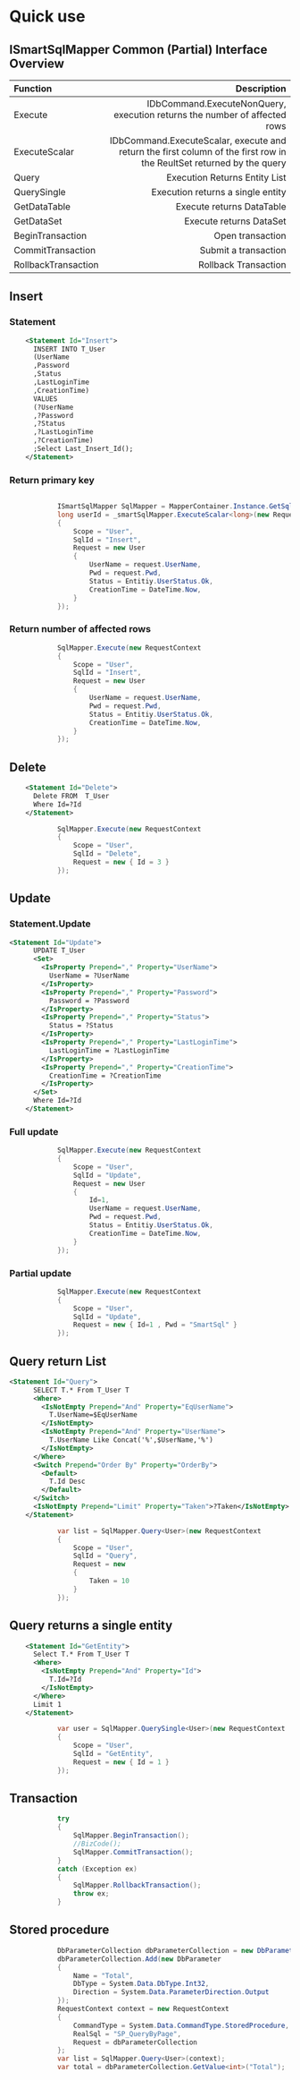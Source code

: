 # Quick use

## ISmartSqlMapper Common (Partial) Interface Overview

| Function | Description |
| :--------- | --------:|
| Execute | IDbCommand.ExecuteNonQuery, execution returns the number of affected rows |
| ExecuteScalar | IDbCommand.ExecuteScalar, execute and return the first column of the first row in the ReultSet returned by the query |
| Query | Execution Returns Entity List |
| QuerySingle | Execution returns a single entity |
| GetDataTable | Execute returns DataTable |
| GetDataSet | Execute returns DataSet |
| BeginTransaction | Open transaction |
| CommitTransaction | Submit a transaction |
| RollbackTransaction | Rollback Transaction |

## Insert

### Statement

``` xml
    <Statement Id="Insert">
      INSERT INTO T_User
      (UserName
      ,Password
      ,Status
      ,LastLoginTime
      ,CreationTime)
      VALUES
      (?UserName
      ,?Password
      ,?Status
      ,?LastLoginTime
      ,?CreationTime)
      ;Select Last_Insert_Id();
    </Statement>
```

### Return primary key

``` csharp

            ISmartSqlMapper SqlMapper = MapperContainer.Instance.GetSqlMapper();
            long userId = _smartSqlMapper.ExecuteScalar<long>(new RequestContext
            {
                Scope = "User",
                SqlId = "Insert",
                Request = new User
                {
                    UserName = request.UserName,
                    Pwd = request.Pwd,
                    Status = Entitiy.UserStatus.Ok,
                    CreationTime = DateTime.Now,
                }
            });
```

### Return number of affected rows

``` csharp
            SqlMapper.Execute(new RequestContext
            {
                Scope = "User",
                SqlId = "Insert",
                Request = new User
                {
                    UserName = request.UserName,
                    Pwd = request.Pwd,
                    Status = Entitiy.UserStatus.Ok,
                    CreationTime = DateTime.Now,
                }
            });
```

## Delete

``` xml
    <Statement Id="Delete">
      Delete FROM  T_User
      Where Id=?Id
    </Statement>
```

``` csharp
            SqlMapper.Execute(new RequestContext
            {
                Scope = "User",
                SqlId = "Delete",
                Request = new { Id = 3 }
            });
```

## Update

### Statement.Update

``` xml
<Statement Id="Update">
      UPDATE T_User
      <Set>
        <IsProperty Prepend="," Property="UserName">
          UserName = ?UserName
        </IsProperty>
        <IsProperty Prepend="," Property="Password">
          Password = ?Password
        </IsProperty>
        <IsProperty Prepend="," Property="Status">
          Status = ?Status
        </IsProperty>
        <IsProperty Prepend="," Property="LastLoginTime">
          LastLoginTime = ?LastLoginTime
        </IsProperty>
        <IsProperty Prepend="," Property="CreationTime">
          CreationTime = ?CreationTime
        </IsProperty>
      </Set>
      Where Id=?Id
    </Statement>
```

### Full update

``` csharp
            SqlMapper.Execute(new RequestContext
            {
                Scope = "User",
                SqlId = "Update",
                Request = new User
                {
                    Id=1,
                    UserName = request.UserName,
                    Pwd = request.Pwd,
                    Status = Entitiy.UserStatus.Ok,
                    CreationTime = DateTime.Now,
                }
            });
```

### Partial update

``` csharp
            SqlMapper.Execute(new RequestContext
            {
                Scope = "User",
                SqlId = "Update",
                Request = new { Id=1 , Pwd = "SmartSql" }
            });
```

## Query return List

``` xml
<Statement Id="Query">
      SELECT T.* From T_User T
      <Where>
        <IsNotEmpty Prepend="And" Property="EqUserName">
          T.UserName=$EqUserName
        </IsNotEmpty>
        <IsNotEmpty Prepend="And" Property="UserName">
          T.UserName Like Concat('%',$UserName,'%')
        </IsNotEmpty>
      </Where>
      <Switch Prepend="Order By" Property="OrderBy">
        <Default>
          T.Id Desc
        </Default>
      </Switch>
      <IsNotEmpty Prepend="Limit" Property="Taken">?Taken</IsNotEmpty>
    </Statement>
```

``` csharp
            var list = SqlMapper.Query<User>(new RequestContext
            {
                Scope = "User",
                SqlId = "Query",
                Request = new
                {
                    Taken = 10
                }
            });

```

## Query returns a single entity

``` xml
    <Statement Id="GetEntity">
      Select T.* From T_User T
      <Where>
        <IsNotEmpty Prepend="And" Property="Id">
          T.Id=?Id
        </IsNotEmpty>
      </Where>
      Limit 1
    </Statement>
```

``` csharp
            var user = SqlMapper.QuerySingle<User>(new RequestContext
            {
                Scope = "User",
                SqlId = "GetEntity",
                Request = new { Id = 1 }
            });
```

## Transaction

``` csharp
            try
            {
                SqlMapper.BeginTransaction();
                //BizCode();
                SqlMapper.CommitTransaction();
            }
            catch (Exception ex)
            {
                SqlMapper.RollbackTransaction();
                throw ex;
            }
```

## Stored procedure

``` csharp
            DbParameterCollection dbParameterCollection = new DbParameterCollection();
            dbParameterCollection.Add(new DbParameter
            {
                Name = "Total",
                DbType = System.Data.DbType.Int32,
                Direction = System.Data.ParameterDirection.Output
            });
            RequestContext context = new RequestContext
            {
                CommandType = System.Data.CommandType.StoredProcedure,
                RealSql = "SP_QueryByPage",
                Request = dbParameterCollection
            };
            var list = SqlMapper.Query<User>(context);
            var total = dbParameterCollection.GetValue<int>("Total");
```